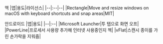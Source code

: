 맥
|앱|용도|라이선스|
|--|:--|--|
|Rectangle|Move and resize windows on macOS with keyboard shortcuts and snap areas|MIT|

안드로이드
|앱|용도|
|--|:--|
|Microsoft Launcher|투 탭으로 화면 오프|
|PowerLine|프로세서 사용량 추가해 인터넷 사용중인지 첵|
|vFlat|스캔시 종이를 가린 손가락을 지워줌|
